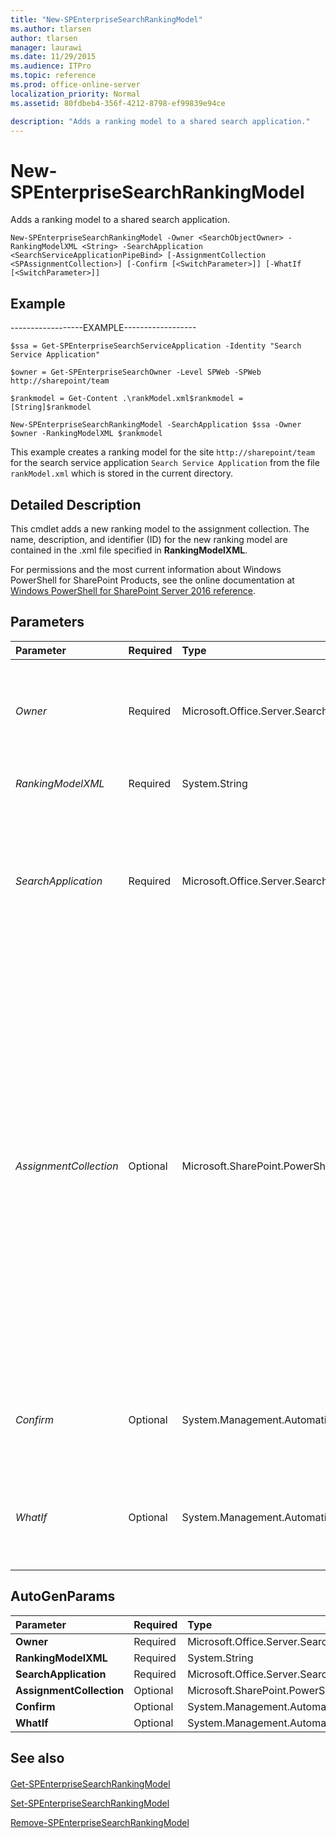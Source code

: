 ```yaml
---
title: "New-SPEnterpriseSearchRankingModel"
ms.author: tlarsen
author: tlarsen
manager: laurawi
ms.date: 11/29/2015
ms.audience: ITPro
ms.topic: reference
ms.prod: office-online-server
localization_priority: Normal
ms.assetid: 80fdbeb4-356f-4212-8798-ef99839e94ce

description: "Adds a ranking model to a shared search application."
---
```


# New-SPEnterpriseSearchRankingModel

Adds a ranking model to a shared search application.
  
```
New-SPEnterpriseSearchRankingModel -Owner <SearchObjectOwner> -RankingModelXML <String> -SearchApplication <SearchServiceApplicationPipeBind> [-AssignmentCollection <SPAssignmentCollection>] [-Confirm [<SwitchParameter>]] [-WhatIf [<SwitchParameter>]]

```

## Example

------------------EXAMPLE------------------
  
```
$ssa = Get-SPEnterpriseSearchServiceApplication -Identity "Search Service Application"
```

```
$owner = Get-SPEnterpriseSearchOwner -Level SPWeb -SPWeb http://sharepoint/team

```

```
$rankmodel = Get-Content .\rankModel.xml$rankmodel = [String]$rankmodel

```

```
New-SPEnterpriseSearchRankingModel -SearchApplication $ssa -Owner $owner -RankingModelXML $rankmodel
```

This example creates a ranking model for the site  `http://sharepoint/team` for the search service application  `Search Service Application` from the file  `rankModel.xml` which is stored in the current directory. 
  
## Detailed Description

This cmdlet adds a new ranking model to the assignment collection. The name, description, and identifier (ID) for the new ranking model are contained in the .xml file specified in **RankingModelXML**. 
  
For permissions and the most current information about Windows PowerShell for SharePoint Products, see the online documentation at [Windows PowerShell for SharePoint Server 2016 reference](https://go.microsoft.com/fwlink/p/?LinkId=671715). 
  
## Parameters

|**Parameter**|**Required**|**Type**|**Description**|
|:-----|:-----|:-----|:-----|
| _Owner_ <br/> |Required  <br/> |Microsoft.Office.Server.Search.Administration.SearchObjectOwner  <br/> |Specifies the scope where the ranking model is available. The available scopes are: SSA, Tenant, Site Collection or Site. A ranking model can be available in multiple scopes.  <br/> |
| _RankingModelXML_ <br/> |Required  <br/> |System.String  <br/> |Specifies the name of the XML representation of the new ranking model.  <br/> |
| _SearchApplication_ <br/> |Required  <br/> |Microsoft.Office.Server.Search.Cmdlet.SearchServiceApplicationPipeBind  <br/> |Specifies the search application that contains the ranking model.  <br/> The type must be a valid GUID in the 9bf36458-fc99-4f7b-b060-867e5a63adce, a valid search application name (for example, SearchApp1), or an instance of a valid **SearchServiceApplication** object.  <br/> |
| _AssignmentCollection_ <br/> |Optional  <br/> |Microsoft.SharePoint.PowerShell.SPAssignmentCollection  <br/> |Manages objects for the purpose of proper disposal. Use of objects, such as **SPWeb** or **SPSite**, can use large amounts of memory and use of these objects in Windows PowerShell scripts requires proper memory management. Using the **SPAssignment** object, you can assign objects to a variable and dispose of the objects after they are needed to free up memory. When **SPWeb**, **SPSite**, or **SPSiteAdministration** objects are used, the objects are automatically disposed of if an assignment collection or the **Global** parameter is not used.  <br/> > [!NOTE]> When the **Global** parameter is used, all objects are contained in the global store. If objects are not immediately used, or disposed of by using the **Stop-SPAssignment** command, an out-of-memory scenario can occur.           |
| _Confirm_ <br/> |Optional  <br/> |System.Management.Automation.SwitchParameter  <br/> |Prompts you for confirmation before executing the command. For more information, type the following command: **get-help about_commonparameters** <br/> |
| _WhatIf_ <br/> |Optional  <br/> |System.Management.Automation.SwitchParameter  <br/> |Displays a message that describes the effect of the command instead of executing the command. For more information, type the following command: **get-help about_commonparameters** <br/> |
   
## AutoGenParams

|**Parameter**|**Required**|**Type**|**Description**|
|:-----|:-----|:-----|:-----|
|**Owner** <br/> |Required  <br/> |Microsoft.Office.Server.Search.Administration.SearchObjectOwner  <br/> ||
|**RankingModelXML** <br/> |Required  <br/> |System.String  <br/> ||
|**SearchApplication** <br/> |Required  <br/> |Microsoft.Office.Server.Search.Cmdlet.SearchServiceApplicationPipeBind  <br/> ||
|**AssignmentCollection** <br/> |Optional  <br/> |Microsoft.SharePoint.PowerShell.SPAssignmentCollection  <br/> ||
|**Confirm** <br/> |Optional  <br/> |System.Management.Automation.SwitchParameter  <br/> ||
|**WhatIf** <br/> |Optional  <br/> |System.Management.Automation.SwitchParameter  <br/> ||
   
## See also

#### 

[Get-SPEnterpriseSearchRankingModel](get-spenterprisesearchrankingmodel.md)
  
[Set-SPEnterpriseSearchRankingModel](set-spenterprisesearchrankingmodel.md)
  
[Remove-SPEnterpriseSearchRankingModel](remove-spenterprisesearchrankingmodel.md)

